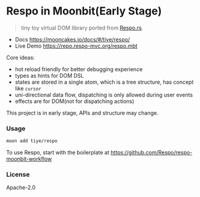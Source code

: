 # Respo in Moonbit(Early Stage)

> tiny toy virtual DOM library ported from [Respo.rs](https://github.com/Respo/respo.rs).

- Docs https://mooncakes.io/docs/#/tiye/respo/
- Live Demo https://repo.respo-mvc.org/respo.mbt

Core ideas:

- hot reload friendly for better debugging experience
- types as hints for DOM DSL
- states are stored in a single atom, which is a tree structure, has concept like `cursor`
- uni-directional data flow, dispatching is only allowed during user events
- effects are for DOM(not for dispatching actions)

This project is in early stage, APIs and structure may change.

### Usage

```bash
moon add tiye/respo
```

To use Respo, start with the boilerplate at https://github.com/Respo/respo-moonbit-workflow

### License

Apache-2.0
